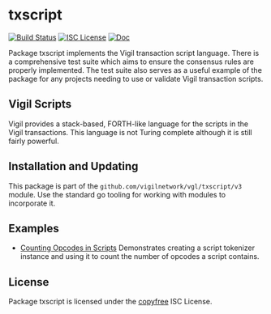 txscript
========

[![Build Status](https://github.com/vigilnetwork/vgl/workflows/Build%20and%20Test/badge.svg)](https://github.com/vigilnetwork/vgl/actions)
[![ISC License](https://img.shields.io/badge/license-ISC-blue.svg)](http://copyleft.org/licenses/isc.html)
[![Doc](https://img.shields.io/badge/doc-reference-blue.svg)](https://pkg.go.dev/github.com/vigilnetwork/vgl/txscript/v4)

Package txscript implements the Vigil transaction script language.  There is
a comprehensive test suite which aims to ensure the consensus rules are
properly implemented.  The test suite also serves as a useful example of the
package for any projects needing to use or validate Vigil transaction scripts.

## Vigil Scripts

Vigil provides a stack-based, FORTH-like language for the scripts in the Vigil
transactions.  This language is not Turing complete although it is still fairly
powerful.

## Installation and Updating

This package is part of the `github.com/vigilnetwork/vgl/txscript/v3` module.  Use
the standard go tooling for working with modules to incorporate it.

## Examples

* [Counting Opcodes in Scripts](https://pkg.go.dev/github.com/vigilnetwork/vgl/txscript/v4#example-ScriptTokenizer)
  Demonstrates creating a script tokenizer instance and using it to count the
  number of opcodes a script contains.

## License

Package txscript is licensed under the [copyfree](http://copyfree.org) ISC
License.
